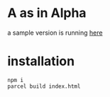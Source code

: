 # A as in Alpha

a sample version is running [here](https://aaia.ilayk.com/)

# installation

```
npm i
parcel build index.html
```

